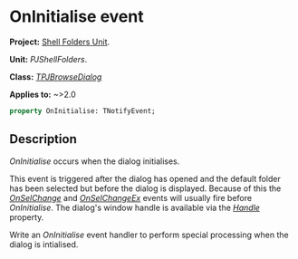# OnInitialise event

**Project:** [Shell Folders Unit](../API.md).

**Unit:** _PJShellFolders_.

**Class:** _[TPJBrowseDialog](./TPJBrowseDialog.md)_

**Applies to:** ~>2.0

```pascal
property OnInitialise: TNotifyEvent;
```

## Description

_OnInitialise_ occurs when the dialog initialises.

This event is triggered after the dialog has opened and the default folder has been selected but before the dialog is displayed. Because of this the _[OnSelChange](./TPJBrowseDialog-OnSelChange.md)_ and _[OnSelChangeEx](./TPJBrowseDialog-OnSelChangeEx.md)_ events will usually fire before _OnInitialise_. The dialog's window handle is available via the _[Handle](./TPJBrowseDialog-Handle.md)_ property.

Write an _OnInitialise_ event handler to perform special processing when the dialog is intialised.
